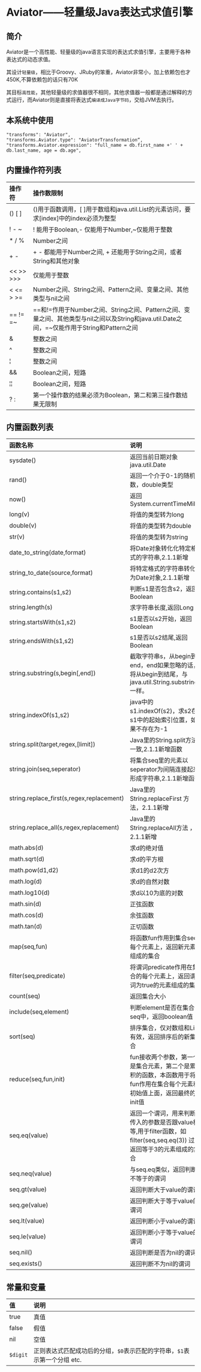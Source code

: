 

# Aviator——轻量级Java表达式求值引擎

## 简介

Aviator是一个高性能、轻量级的java语言实现的表达式求值引擎，主要用于各种表达式的动态求值。

其设计`轻量级`，相比于Groovy、JRuby的笨重，Aviator非常小，加上依赖包也才450K,不算依赖包的话只有70K

其目标`高性能`，其他轻量级的求值器很不相同，其他求值器一般都是通过解释的方式运行，而Aviator则是直接将表达式`编译成Java字节码`，交给JVM去执行。



## 本系统中使用

```properties
"transforms": "Aviator",
"transforms.Aviator.type": "AviatorTransformation“,
"transforms.Aviator.expression": "full_name = db.first_name +' ' + db.last_name, age = db.age",
```

## 内置操作符列表

| 操作符    | 操作数限制                                                   |
| :-------- | :----------------------------------------------------------- |
| () [ ]    | ()用于函数调用，[ ]用于数组和java.util.List的元素访问，要求[index]中的index必须为整型 |
| ! - ~     | ! 能用于Boolean,- 仅能用于Number,~仅能用于整数               |
| * / %     | Number之间                                                   |
| + -       | + - 都能用于Number之间, + 还能用于String之间，或者String和其他对象 |
| << >> >>> | 仅能用于整数                                                 |
| < <= > >= | Number之间、String之间、Pattern之间、变量之间、其他类型与nil之间 |
| == != =~  | ==和!=作用于Number之间、String之间、Pattern之间、变量之间、其他类型与nil之间以及String和java.util.Date之间，=~仅能作用于String和Pattern之间 |
| &         | 整数之间                                                     |
| ^         | 整数之间                                                     |
| ¦         | 整数之间                                                     |
| &&        | Boolean之间，短路                                            |
| ¦¦        | Boolean之间，短路                                            |
| ? :       | 第一个操作数的结果必须为Boolean，第二和第三操作数结果无限制  |

## 内置函数列表

| 函数名称                                  | 说明                                                         |
| :---------------------------------------- | :----------------------------------------------------------- |
| sysdate()                                 | 返回当前日期对象java.util.Date                               |
| rand()                                    | 返回一个介于0-1的随机数，double类型                          |
| now()                                     | 返回System.currentTimeMillis                                 |
| long(v)                                   | 将值的类型转为long                                           |
| double(v)                                 | 将值的类型转为double                                         |
| str(v)                                    | 将值的类型转为string                                         |
| date_to_string(date,format)               | 将Date对象转化化特定格式的字符串,2.1.1新增                   |
| string_to_date(source,format)             | 将特定格式的字符串转化为Date对象,2.1.1新增                   |
| string.contains(s1,s2)                    | 判断s1是否包含s2，返回Boolean                                |
| string.length(s)                          | 求字符串长度,返回Long                                        |
| string.startsWith(s1,s2)                  | s1是否以s2开始，返回Boolean                                  |
| string.endsWith(s1,s2)                    | s1是否以s2结尾,返回Boolean                                   |
| string.substring(s,begin[,end])           | 截取字符串s，从begin到end，end如果忽略的话，将从begin到结尾，与java.util.String.substring一样。 |
| string.indexOf(s1,s2)                     | java中的s1.indexOf(s2)，求s2在s1中的起始索引位置，如果不存在为-1 |
| string.split(target,regex,[limit])        | Java里的String.split方法一致,2.1.1新增函数                   |
| string.join(seq,seperator)                | 将集合seq里的元素以seperator为间隔连接起来形成字符串,2.1.1新增函数 |
| string.replace_first(s,regex,replacement) | Java里的String.replaceFirst 方法，2.1.1新增                  |
| string.replace_all(s,regex,replacement)   | Java里的String.replaceAll方法 ，2.1.1新增                    |
| math.abs(d)                               | 求d的绝对值                                                  |
| math.sqrt(d)                              | 求d的平方根                                                  |
| math.pow(d1,d2)                           | 求d1的d2次方                                                 |
| math.log(d)                               | 求d的自然对数                                                |
| math.log10(d)                             | 求d以10为底的对数                                            |
| math.sin(d)                               | 正弦函数                                                     |
| math.cos(d)                               | 余弦函数                                                     |
| math.tan(d)                               | 正切函数                                                     |
| map(seq,fun)                              | 将函数fun作用到集合seq每个元素上，返回新元素组成的集合       |
| filter(seq,predicate)                     | 将谓词predicate作用在集合的每个元素上，返回谓词为true的元素组成的集合 |
| count(seq)                                | 返回集合大小                                                 |
| include(seq,element)                      | 判断element是否在集合seq中，返回boolean值                    |
| sort(seq)                                 | 排序集合，仅对数组和List有效，返回排序后的新集合             |
| reduce(seq,fun,init)                      | fun接收两个参数，第一个是集合元素，第二个是累积的函数，本函数用于将fun作用在集合每个元素和初始值上面，返回最终的init值 |
| seq.eq(value)                             | 返回一个谓词，用来判断传入的参数是否跟value相等,用于filter函数，如filter(seq,seq.eq(3)) 过滤返回等于3的元素组成的集合 |
| seq.neq(value)                            | 与seq.eq类似，返回判断不等于的谓词                           |
| seq.gt(value)                             | 返回判断大于value的谓词                                      |
| seq.ge(value)                             | 返回判断大于等于value的谓词                                  |
| seq.lt(value)                             | 返回判断小于value的谓词                                      |
| seq.le(value)                             | 返回判断小于等于value的谓词                                  |
| seq.nil()                                 | 返回判断是否为nil的谓词                                      |
| seq.exists()                              | 返回判断不为nil的谓词                                        |

## 常量和变量

| 值       | 说明                                                         |
| :------- | :----------------------------------------------------------- |
| true     | 真值                                                         |
| false    | 假值                                                         |
| nil      | 空值                                                         |
| `$digit` | 正则表达式匹配成功后的分组，`$0`表示匹配的字符串，`$1`表示第一个分组 etc. |